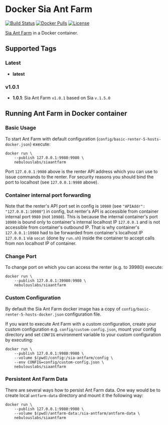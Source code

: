 # Docker Sia Ant Farm

[![Build Status](https://travis-ci.org/nebulouslabs/docker-sia-ant-farm.svg?branch=master)](https://travis-ci.org/nebulouslabs/docker-sia-ant-farm) 
[![Docker Pulls](https://img.shields.io/docker/pulls/nebulouslabs/siaantfarm.svg?maxAge=604800)](https://hub.docker.com/r/nebulouslabs/siaantfarm) 
[![License](http://img.shields.io/:license-mit-blue.svg)](LICENSE)

[Sia Ant Farm](https://gitlab.com/NebulousLabs/Sia-Ant-Farm) in a Docker container.

## Supported Tags

### Latest
* **latest**

### v1.0.1
* **1.0.1**: Sia Ant Farm `v1.0.1` based on Sia `v.1.5.0`

## Running Ant Farm in Docker container

### Basic Usage
To start Ant Farm with default configuration
(`config/basic-renter-5-hosts-docker.json`) execute:
```
docker run \
    --publish 127.0.0.1:9980:9980 \
    nebulouslabs/siaantfarm
```
Port `127.0.0.1:9980` above is the renter API address which you can use to
issue commands to the renter. For security reasons you should bind the port to
localhost (see `127.0.0.1:9980` above).

### Container internal port forwarding
Note that the renter's API port set in config is `10980` (see
`"APIAddr": "127.0.0.1:10980"`) in config, but renter's API is accessible from
container internal port `9980` (not `10980`). This is because the internal
container's port `10980` is bound only to container's internal localhost IP
`127.0.0.1` and is not accessible from container's outbound IP. That is why
container's `127.0.0.1:10980` had to be forwarded from container's localhost IP
`127.0.0.1` via `socat` (done by `run.sh`) inside the container to accept calls
from non localhost IP of container.

### Change Port
To change port on which you can access the renter (e.g. to 39980) execute:
```
docker run \
    --publish 127.0.0.1:39980:9980 \
    nebulouslabs/siaantfarm
```

### Custom Configuration
By default the Sia Ant Farm docker image has a copy of
`config/basic-renter-5-hosts-docker.json` configuration file.

If you want to execute Ant Farm with a custom configuration, create your custom
configuration e.g. `config/custom-config.json`, mount your config directory and
set `CONFIG` environment variable to your custom configuration by executing:
```
docker run \
    --publish 127.0.0.1:9980:9980 \
    --volume $(pwd)/config:/sia-antfarm/config \
    --env CONFIG=config/custom-config.json \
    nebulouslabs/siaantfarm
```

### Persistent Ant Farm Data
There are several ways how to persist Ant Farm data. One way would be to create
local `antfarm-data` directory and mount it the following way:
```
docker run \
    --publish 127.0.0.1:9980:9980 \
    --volume $(pwd)/antfarm-data:/sia-antfarm/antfarm-data \
    nebulouslabs/siaantfarm
```
